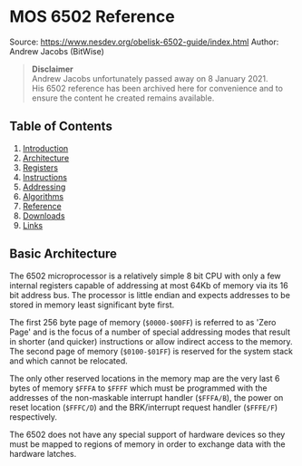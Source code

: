 MOS 6502 Reference
==================

Source: https://www.nesdev.org/obelisk-6502-guide/index.html
Author: Andrew Jacobs (BitWise)

> **Disclaimer**  
> Andrew Jacobs unfortunately passed away on 8 January 2021.  
> His 6502 reference has been archived here for convenience and to ensure the
> content he created remains available.

## Table of Contents

  1. [Introduction](https://github.com/macmade/MOS-6502-Emulator/blob/main/Reference/1-Introduction.md)
  2. [Architecture](https://github.com/macmade/MOS-6502-Emulator/blob/main/Reference/2-Architecture.md)
  3. [Registers](https://github.com/macmade/MOS-6502-Emulator/blob/main/Reference/3-Registers.md)
  4. [Instructions](https://github.com/macmade/MOS-6502-Emulator/blob/main/Reference/4-Instructions.md)
  5. [Addressing](https://github.com/macmade/MOS-6502-Emulator/blob/main/Reference/5-Addressing.md)
  6. [Algorithms](https://github.com/macmade/MOS-6502-Emulator/blob/main/Reference/6-Algorithms.md)
  7. [Reference](https://github.com/macmade/MOS-6502-Emulator/blob/main/Reference/7-Reference.md)
  8. [Downloads](https://github.com/macmade/MOS-6502-Emulator/blob/main/Reference/8-Downloads.md)
  9. [Links](https://github.com/macmade/MOS-6502-Emulator/blob/main/Reference/9-Links.md)

## Basic Architecture

The 6502 microprocessor is a relatively simple 8 bit CPU with only a few
internal registers capable of addressing at most 64Kb of memory via its 16 bit
address bus. The processor is little endian and expects addresses to be stored
in memory least significant byte first.

The first 256 byte page of memory (`$0000-$00FF`) is referred to as 'Zero Page'
and is the focus of a number of special addressing modes that result in shorter
(and quicker) instructions or allow indirect access to the memory. The second
page of memory (`$0100-$01FF`) is reserved for the system stack and which cannot
be relocated.

The only other reserved locations in the memory map are the very last 6 bytes
of memory `$FFFA` to `$FFFF` which must be programmed with the addresses of the
non-maskable interrupt handler (`$FFFA/B`), the power on reset location
(`$FFFC/D`) and the BRK/interrupt request handler (`$FFFE/F`) respectively.

The 6502 does not have any special support of hardware devices so they must be
mapped to regions of memory in order to exchange data with the hardware latches.
